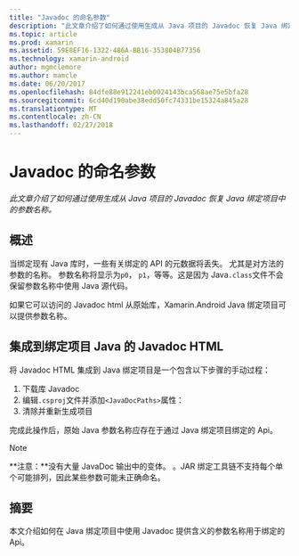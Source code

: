 ```yaml
---
title: "Javadoc 的命名参数"
description: "此文章介绍了如何通过使用生成从 Java 项目的 Javadoc 恢复 Java 绑定项目中的参数名称。"
ms.topic: article
ms.prod: xamarin
ms.assetid: 59E8EF16-1322-486A-BB16-353804B77356
ms.technology: xamarin-android
author: mgmclemore
ms.author: mamcle
ms.date: 06/20/2017
ms.openlocfilehash: 84dfe88e912241eb0024143bca568ae75e5bfa28
ms.sourcegitcommit: 6cd40d190abe38edd50fc74331be15324a845a28
ms.translationtype: MT
ms.contentlocale: zh-CN
ms.lasthandoff: 02/27/2018
---
```

# <a name="naming-parameters-with-javadoc"></a>Javadoc 的命名参数

_此文章介绍了如何通过使用生成从 Java 项目的 Javadoc 恢复 Java 绑定项目中的参数名称。_

<a name="Overview" />

## <a name="overview"></a>概述

当绑定现有 Java 库时，一些有关绑定的 API 的元数据将丢失。 尤其是对方法的参数的名称。 参数名称将显示为`p0`， `p1`，等等。这是因为 Java`.class`文件不会保留参数名称中使用 Java 源代码。 

如果它可以访问的 Javadoc html 从原始库，Xamarin.Android Java 绑定项目可以提供参数名称。 

## <a name="integrating-javadoc-html-into-a-java-binding-project"></a>集成到绑定项目 Java 的 Javadoc HTML

将 Javadoc HTML 集成到 Java 绑定项目是一个包含以下步骤的手动过程： 

1.  下载库 Javadoc
2.  编辑`.csproj`文件并添加`<JavaDocPaths>`属性：
3.  清除并重新生成项目

完成此操作后，原始 Java 参数名称应存在于通过 Java 绑定项目绑定的 Api。 


> [!NOTE]
> **注意：**没有大量 JavaDoc 输出中的变体。 。JAR 绑定工具链不支持每个单个可能排列，因此某些参数可能未正确命名。

<a name="Summary" />

## <a name="summary"></a>摘要

本文介绍如何在 Java 绑定项目中使用 Javadoc 提供含义的参数名称用于绑定的 Api。 

